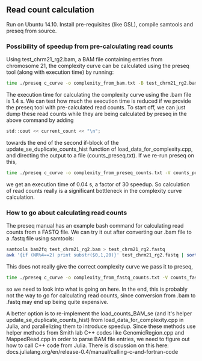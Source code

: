 ## Read count calculation

Run on Ubuntu 14.10. Install pre-requisites (like GSL), compile samtools and preseq from source. 

### Possibility of speedup from pre-calculating read counts

Using test_chrm21_rg2.bam, a BAM file containing entries from chromosome 21, the complexity curve can be calculated using the preseq tool (along with execution time) by running:

```bash
time ./preseq c_curve -o complexity_from_bam.txt -B test_chrm21_rg2.bam -s 10000
```

The execution time for calculating the complexity curve using the .bam file is 1.4 s. We can test how much the execution time is reduced if we provide the preseq tool with pre-calculated read counts. To start off, we can just dump these read counts while they are being calculated by preseq in the above command by adding 

```c
std::cout << current_count << "\n";
```

towards the end of the second if-block of the update_se_duplicate_counts_hist function of load_data_for_complexity.cpp, and directing the output to a file (counts_preseq.txt). If we re-run preseq on this,

```bash
time ./preseq c_curve -o complexity_from_preseq_counts.txt -V counts_preseq.txt -s 10000
```

we get an execution time of 0.04 s, a factor of 30 speedup. So calculation of read counts really is a significant bottleneck in the complexity curve calculation.

### How to go about calculating read counts

The preseq manual has an example bash command for calculating read counts from a FASTQ file. We can try it out after converting our .bam file to a .fastq file using samtools:

```bash
samtools bam2fq test_chrm21_rg2.bam > test_chrm21_rg2.fastq
awk '{if (NR%4==2) print substr($0,1,20)}' test_chrm21_rg2.fastq | sort | uniq -c | awk '{print $1}' > counts_fastq.txt
```

This does not really give the correct complexity curve we pass it to preseq, 

```bash
time ./preseq c_curve -o complexity_from_fastq_counts.txt -V counts_fastq.txt -s 10000
```

so we need to look into what is going on here. In the end, this is probably not the way to go for calculating read counts, since conversion from .bam to .fastq may end up being quite expensive.

A better option is to re-implement the load_counts_BAM_se (and it's helper update_se_duplicate_counts_hist) from load_data_for_complexity.cpp in Julia, and parallelizing them to introduce speedup. Since these methods use helper methods from Smith lab C++ codes like GenomicRegion.cpp and MappedRead.cpp in order to parse BAM file entries, we need to figure out how to call C++ code from Julia. There is discussion on this here: docs.julialang.org/en/release-0.4/manual/calling-c-and-fortran-code
